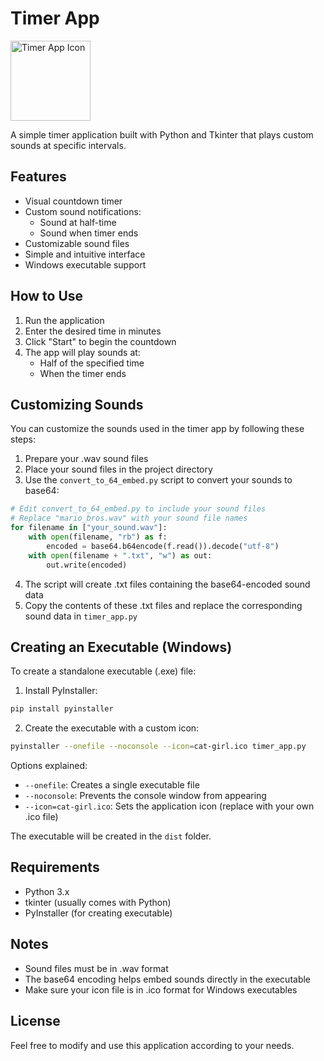 # Timer App

<img src="cat-girl.ico" alt="Timer App Icon" width="128" height="128" />

A simple timer application built with Python and Tkinter that plays custom sounds at specific intervals.

## Features

- Visual countdown timer
- Custom sound notifications:
  - Sound at half-time
  - Sound when timer ends
- Customizable sound files
- Simple and intuitive interface
- Windows executable support

## How to Use

1. Run the application
2. Enter the desired time in minutes
3. Click "Start" to begin the countdown
4. The app will play sounds at:
   - Half of the specified time
   - When the timer ends

## Customizing Sounds

You can customize the sounds used in the timer app by following these steps:

1. Prepare your .wav sound files
2. Place your sound files in the project directory
3. Use the `convert_to_64_embed.py` script to convert your sounds to base64:

```python
# Edit convert_to_64_embed.py to include your sound files
# Replace "mario_bros.wav" with your sound file names
for filename in ["your_sound.wav"]:
    with open(filename, "rb") as f:
        encoded = base64.b64encode(f.read()).decode("utf-8")
    with open(filename + ".txt", "w") as out:
        out.write(encoded)
```

4. The script will create .txt files containing the base64-encoded sound data
5. Copy the contents of these .txt files and replace the corresponding sound data in `timer_app.py`

## Creating an Executable (Windows)

To create a standalone executable (.exe) file:

1. Install PyInstaller:

```bash
pip install pyinstaller
```

2. Create the executable with a custom icon:

```bash
pyinstaller --onefile --noconsole --icon=cat-girl.ico timer_app.py
```

Options explained:

- `--onefile`: Creates a single executable file
- `--noconsole`: Prevents the console window from appearing
- `--icon=cat-girl.ico`: Sets the application icon (replace with your own .ico file)

The executable will be created in the `dist` folder.

## Requirements

- Python 3.x
- tkinter (usually comes with Python)
- PyInstaller (for creating executable)

## Notes

- Sound files must be in .wav format
- The base64 encoding helps embed sounds directly in the executable
- Make sure your icon file is in .ico format for Windows executables

## License

Feel free to modify and use this application according to your needs.
